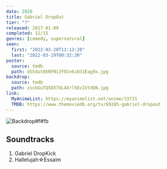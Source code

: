 ```yaml
---
date: 2020
title: Gabriel DropOut
tier: "?"
released: 2017-01-09
completed: 12/12
genres: [comedy, supernatural]
seen:
  first: "2022-03-20T11:13:20"
  last: "2022-03-29T00:32:30"
poster:
  source: tmdb
  path: dS5dut05RFNi3fOCn6iO31Eag9x.jpg
backdrop:
  source: tmdb
  path: zscbGuTQ5DX7UL4Xrl9XxIVtXDN.jpg
link:
  MyAnimeList: https://myanimelist.net/anime/33731
  TMDB: https://www.themoviedb.org/tv/69285-gabriel-dropout
---
```


![Backdrop#f#fb](https://www.themoviedb.org/t/p/original/qyABrcOHxEK0k7CxNTrjPErB3Q0.jpg "Source: TMDB")

## Soundtracks

1. Gabriel DropKick
2. Hallelujah☆Essaim
